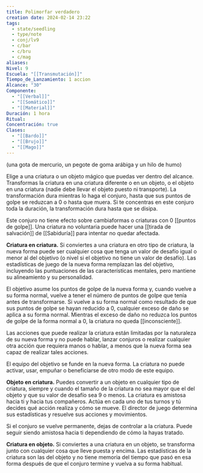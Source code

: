 ```yaml
---
title: Polimorfar verdadero
creation date: 2024-02-14 23:22
tags:
  - state/seedling
  - type/note
  - conj/lv9
  - c/bar
  - c/bru
  - c/mag
aliases: 
Nivel: 9
Escuela: "[[Transmutación]]"
Tiempo_de_Lanzamiento: 1 accion
Alcance: "30"
Componente:
  - "[[Verbal]]"
  - "[[Somático]]"
  - "[[Material]]"
Duración: 1 hora
Ritual: 
Concentración: true
Clases:
  - "[[Bardo]]"
  - "[[Brujo]]"
  - "[[Mago]]"
---
```

(una gota de mercurio, un pegote de goma arábiga y un hilo de humo)

Elige a una criatura o un objeto mágico que puedas ver dentro del alcance. Transformas la criatura en una criatura diferente o en un objeto, o el objeto en una criatura (nadie debe llevar el objeto puesto ni transporte). La transformación dura mientras lo haga el conjuro, hasta que sus puntos de golpe se reduzcan a 0 o hasta que muera. Si te concentras en este conjuro toda la duración, la transformación dura hasta que se disipa.

Este conjuro no tiene efecto sobre cambiaformas o criaturas con 0 [[puntos de golpe]]. Una criatura no voluntaria puede hacer una [[tirada de salvación]] de [[Sabiduría]] para intentar no quedar afectada.

**Criatura en criatura.** Si conviertes a una criatura en otro tipo de criatura, la nueva forma puede ser cualquier cosa que tenga un valor de desafío igual o menor al del objetivo (o nivel si el objetivo no tiene un valor de desafío). Las estadísticas de juego de la nueva forma remplazan las del objetivo, incluyendo las puntuaciones de las características mentales, pero mantiene su alineamiento y su personalidad.

El objetivo asume los puntos de golpe de la nueva forma y, cuando vuelve a su forma normal, vuelve a tener el número de puntos de golpe que tenía antes de transformarse. Si vuelve a su forma normal como resultado de que sus puntos de golpe se hayan reducido a 0, cualquier exceso de daño se aplica a su forma normal. Mientras el exceso de daño no reduzca los puntos de golpe de la forma normal a 0, la criatura no queda [[inconsciente]].

Las acciones que puede realizar la criatura están limitadas por la naturaleza de su nueva forma y no puede hablar, lanzar conjuros o realizar cualquier otra acción que requiera manos o hablar, a menos que la nueva forma sea capaz de realizar tales acciones.

El equipo del objetivo se funde en la nueva forma. La criatura no puede activar, usar, empuñar o beneficiarse de otro modo de este equipo.

**Objeto en criatura.** Puedes convertir a un objeto en cualquier tipo de criatura, siempre y cuando el tamaño de la criatura no sea mayor que el del objeto y que su valor de desafío sea 9 o menos. La criatura es amistosa hacia ti y hacia tus compañeros. Actúa en cada uno de tus turnos y tú decides qué acción realiza y cómo se mueve. El director de juego determina sus estadísticas y resuelve sus acciones y movimientos.

Si el conjuro se vuelve permanente, dejas de controlar a la criatura. Puede seguir siendo amistosa hacia ti dependiendo de cómo la hayas tratado.

**Criatura en objeto.** Si conviertes a una criatura en un objeto, se transforma junto con cualquier cosa que lleve puesta y encima. Las estadísticas de la criatura son las del objeto y no tiene memoria del tiempo que pasó en esa forma después de que el conjuro termine y vuelva a su forma habitual.